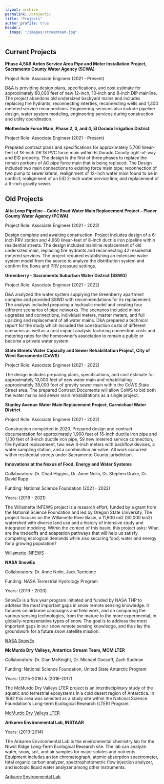 ```yaml
---
layout: archive
permalink: /projects/
title: "Projects"
author_profile: true
header:
  image: "/images/streamteam.jpg"
---
```


## Current Projects


**Phase 4,5&6 Arden Service Area Pipe and Meter Installation Project, Sacramento County Water Agency (SCWA)**

Project Role: Associate Engineer (2021 - Present)

D&A is providing design plans, specifications, and cost estimate for approximately 80,000 feet of new 12-inch, 10-inch and 8-inch DIP mainline.  The project abandons old undersized backyard mains and includes replacing fire hydrants, reconnecting interties, reconnecting wells and 1,300 metered service reconnections. Engineering services also include pipeline design, water system modeling, engineering services during construction and utility coordination.


**Motherlode Force Main, Phase 2, 3, and 4, El Dorado Irrigation District**

Project Role: Associate Engineer (2021 - Present)

Prepared contract plans and specifications for approximately 5,700 linear-feet of 18-inch DR 18 PVC force main within El Dorado County right-of-way and EID property. The design is the first of three phases to replace the remain portions of AC pipe force main that is being replaced.  The Design included two main connections to existing force main pipe; reconnection of two pump to sewer lateral; realignment of 12-inch water main found to be in conflict; realignment of an EID 2-inch water service line; and replacement of a 6-inch gravity sewer. 


## Old Projects

**Alta Loop Pipeline – Cable Road Water Main Replacement Project – Placer County Water Agency (PCWA)**

Project Role: Associate Engineer (2021 - 2022)

Design complete and awaiting construction. Project includes design of a 6-inch PRV station and 4,660 linear-feet of 8-inch ductile iron pipeline within residential streets. The design included mainline replacement of old undersized main, replacing fire hydrants and reconnecting 42 residential metered services. The project required establishing an extensive water system model from the source to analyze the distribution system and confirm fire flows and PRV pressure settings.


**Greenberry – Sacramento Suburban Water District (SSWD)**

Project Role: Associate Engineer (2021 - 2022)

D&A analyzed the water system supplying the Greenberry apartment complex and provided SSWD with recommendations for its replacement. The analysis included preparing a hydraulic model and creating four different scenarios of pipe networks. The scenarios included minor upgrades and connections, individual meters, master meters, and full upsizing and replacement of all water mains. D&A prepared a technical report for the study which included the construction costs of different scenarios as well as a cost impact analysis factoring connection costs and metering rates for the homeowner’s association to remain a public or become a private water system.


**State Streets Water Capacity and Sewer Rehabilitation Project, City of West Sacramento (CoWS)**

Project Role: Associate Engineer (2021 - 2022)

The design includes preparing plans, specifications, and cost estimate for approximately 10,000 feet of new water main and rehabilitating approximately 38,000 feet of gravity sewer main within the CoWS State Street area. The prepared Contract Documents will allow CoWS to bid both the water mains and sewer main rehabilitations as a single project.


**Stanley Avenue Water Main Replacement Project, Carmichael Water District**

Project Role: Associate Engineer (2021 - 2022)

Construction completed in 2020. Prepared design and contract documentation for approximately 1,900 feet of 16-inch ductile iron pipe and 1,100 feet of 8-inch ductile iron pipe, 59 new metered service connection, fire hydrant replacement, two new 4-inch meters with backflow devices, a water sampling station, and a combination air valve. All work occurred within residential streets under Sacramento County jurisdiction. 


**Innovations at the Nexus of Food, Energy and Water Systems**

Collaborators: Dr. Chad Higgins, Dr. Anne Nolin, Dr. Stephen Drake, Dr. David Rupp

Funding: National Science Foundation (2021 - 2022)

Years: (2018 - 2021)

The Willamette INFEWS project is a research effort, funded by a grant from the National Science Foundation and led by Oregon State University.  The project focuses on the Willamette River Basin, a 11,600 mi2 (30,000 km2) watershed with diverse land use and a history of intensive study and integrated modeling.  Within the context of this basin, this project asks: What are the tradeoffs and adaptation pathways that will help us satisfy competing ecological demands while also securing food, water and energy for a growing population?

[Willamette INFEWS](https://infews.org/)


**NASA SnowEx**

Collaborators: Dr. Anne Nolin, Jack Tarricone

Funding: NASA Terrestrial Hydrology Program

Years: (2019 - 2020)

SnowEx is a five year program initiated and funded by NASA THP to address the most important gaps in snow remote sensing knowledge. It focuses on airborne campaigns and field work, and on comparing the various sensing technologies, from the mature to the more experimental, in globally-representative types of snow. The goal is to address the most important gaps in our snow remote sensing knowledge, and thus lay the groundwork for a future snow satellite mission.

[NASA SnowEx](https://snow.nasa.gov/campaigns/snowex)


**McMurdo Dry Valleys, Antartica Stream Team, MCM LTER**

Collaborators: Dr. Dian McKnight, Dr. Michael Gooseff, Zach Sudman

Funding: National Science Foundation, United State Antarctic Program

Years: (2015-2016) & (2016-2017)

The McMurdo Dry Valleys LTER project is an interdisciplinary study of the aquatic and terrestrial ecosystems in a cold desert region of Antarctica. In 1992 this area was selected as a study site within the National Science Foundation's Long-term Ecological Research (LTER) Program.

[McMurdo Dry Valleys LTER](http://mcm.lternet.edu/)

**Arikaree Environmental Lab, INSTAAR**

Years: (2013-2014)

The Arikaree Environmental Lab is the environmental chemistry lab for the Niwot Ridge Long-Term Ecological Research site.  The lab can analyze water, snow, soil, and air samples for major solutes and nutrients.  Equipment includes an ion chromatograph, atomic absorption spectrometer, total organic carbon analyzer, spectrophotometric flow injection analyzer, and isotopic liquid water analyzer among other instruments.

[Arikaree Environmental Lab](http://instaar.colorado.edu/research/labs-groups/arikaree-environmental-lab/)
